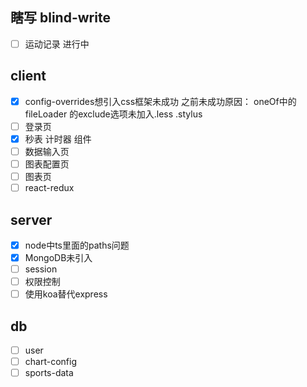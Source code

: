 ## 瞎写 blind-write

- [ ] 运动记录 进行中

## client

- [x] config-overrides想引入css框架未成功 之前未成功原因：
    oneOf中的fileLoader 的exclude选项未加入.less .stylus
- [ ] 登录页
- [x] 秒表 计时器 组件
- [ ] 数据输入页
- [ ] 图表配置页
- [ ] 图表页
- [ ] react-redux

## server

- [x] node中ts里面的paths问题 
- [x] MongoDB未引入
- [ ] session
- [ ] 权限控制
- [ ] 使用koa替代express

## db

- [ ] user
- [ ] chart-config
- [ ] sports-data